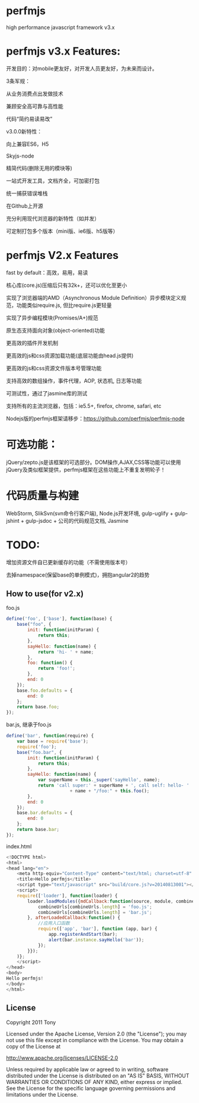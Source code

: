 perfmjs
=======
high performance javascript framework v3.x

perfmjs v3.x Features:
=======
开发目的：对mobile更友好，对开发人员更友好，为未来而设计。

3条军规：

从业务消费点出发做技术

兼顾安全高可靠与高性能

代码“简约易读易改”

v3.0.0新特性：

向上兼容ES6，H5

Skyjs-node

精简代码(删除无用的模块等)

一站式开发工具，文档齐全，可加密打包

统一捕获错误堆栈

在Github上开源

充分利用现代浏览器的新特性（如并发）

可定制打包多个版本（mini版、ie6版、h5版等）


perfmjs V2.x Features
=======
fast by default：高效，易用，易读

核心库(core.js)压缩后只有32k+，还可以优化至更小

实现了浏览器端的AMD（Asynchronous Module Definition）异步模块定义规范，功能类似require.js, 但比require.js更轻量

实现了异步编程模块(Promises/A+)规范

原生态支持面向对象(object-oriented)功能

更高效的插件开发机制

更高效的js和css资源加载功能(底层功能由head.js提供)

更高效的js和css资源文件版本号管理功能

支持高效的数组操作，事件代理，AOP, 状态机, 日志等功能

可测试性，通过了jasmine库的测试

支持所有的主流浏览器，包括：ie5.5+, firefox, chrome, safari, etc

Nodejs版的perfmjs框架请移步：https://github.com/perfmjs/perfmjs-node

可选功能：
=======
jQuery/zepto.js是该框架的可选部分。DOM操作,AJAX,CSS等功能可以使用jQuery及类似框架提供，perfmjs框架在这些功能上不重复发明轮子！


代码质量与构建
=======
WebStorm, SlikSvn(svn命令行客户端), Node.js开发环境, gulp-uglify + gulp-jshint + gulp-jsdoc + 公司的代码规范文档, Jasmine


TODO:
=======
增加资源文件自已更新缓存的功能（不需使用版本号）

去掉namespace(保留base的单例模式)，拥抱angular2的趋势


How to use(for v2.x)
-------
foo.js
```js
define('foo', ['base'], function(base) {
    base("foo", {
        init: function(initParam) {
            return this;
        },
        sayHello: function(name) {
            return 'hi- ' + name;
        },
        foo: function() {
            return 'foo!';
        },
        end: 0
    });
    base.foo.defaults = {
        end: 0
    };
    return base.foo;
});
```

bar.js, 继承于foo.js
```js
define('bar', function(require) {
    var base = require('base');
    require('foo');
    base("foo.bar", {
        init: function(initParam) {
            return this;
        },
        sayHello: function(name) {
            var superName = this._super('sayHello', name);
            return 'call super:' + superName + ', call self: hello- '
                        + name + "/foo:" + this.foo();
        },
        end: 0
    });
    base.bar.defaults = {
        end: 0
    };
    return base.bar;
});
```

index.html
```js
<!DOCTYPE html>
<html>
<head lang="en">
    <meta http-equiv="Content-Type" content="text/html; charset=utf-8" />
    <title>Hello perfmjs</title>
    <script type="text/javascript" src="build/core.js?v=20140813001"></script>
    <script>
    require(['loader'], function(loader) {
        loader.loadModules({mdCallback:function(source, module, combineUrls) {
            combineUrls[combineUrls.length] = 'foo.js';
            combineUrls[combineUrls.length] = 'bar.js';
        }, afterLoadedCallback:function() {
            //应用入口函数
            require(['app', 'bar'], function (app, bar) {
                app.registerAndStart(bar);
                alert(bar.instance.sayHello('bar'));
            });
        }});
    )};
    </script>
</head>
<body>
Hello perfmjs!
</body>
</html>
```

License
-------

Copyright 2011 Tony

Licensed under the Apache License, Version 2.0 (the "License");
you may not use this file except in compliance with the License.
You may obtain a copy of the License at

   http://www.apache.org/licenses/LICENSE-2.0

Unless required by applicable law or agreed to in writing, software
distributed under the License is distributed on an "AS IS" BASIS,
WITHOUT WARRANTIES OR CONDITIONS OF ANY KIND, either express or implied.
See the License for the specific language governing permissions and
limitations under the License.